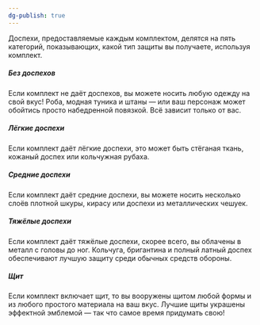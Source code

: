 ```yaml
---
dg-publish: true
---
```


Доспехи, предоставляемые каждым комплектом, делятся на пять категорий, показывающих, какой тип защиты вы получаете, используя комплект.

##### Без доспехов

Если комплект не даёт доспехов, вы можете носить любую одежду на свой вкус! Роба, модная туника и штаны — или ваш персонаж может обойтись просто набедренной повязкой. Всё зависит только от вас.

##### Лёгкие доспехи

Если комплект даёт лёгкие доспехи, это может быть стёганая ткань, кожаный доспех или кольчужная рубаха.

##### Средние доспехи

Если комплект даёт средние доспехи, вы можете носить несколько слоёв плотной шкуры, кирасу или доспехи из металлических чешуек.

##### Тяжёлые доспехи

Если комплект даёт тяжёлые доспехи, скорее всего, вы облачены в металл с головы до ног. Кольчуга, бригантина и полный латный доспех обеспечивают лучшую защиту среди обычных средств обороны.

##### Щит

Если комплект включает щит, то вы вооружены щитом любой формы и из любого простого материала на ваш вкус. Лучшие щиты украшены эффектной эмблемой — так что самое время придумать свою!